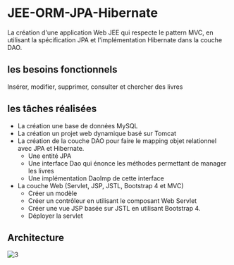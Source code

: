 # JEE-ORM-JPA-Hibernate
La création d'une application Web JEE qui respecte le pattern MVC, en utilisant la spécification JPA et l'implémentation Hibernate dans la couche DAO.
## les besoins fonctionnels
Insérer, modifier, supprimer, consulter et chercher des livres
## les tâches réalisées
- La création une base de données MySQL
- La création un projet web dynamique basé sur Tomcat  
- La création de la couche DAO pour faire le mapping objet relationnel avec JPA et Hibernate.
    - Une entité JPA 
    - Une interface Dao qui énonce les méthodes permettant de manager les livres
    - Une implémentation DaoImp de cette interface
- La couche Web (Servlet, JSP, JSTL, Bootstrap 4 et MVC)
    - Créer un modèle
    - Créer un contrôleur en utilisant le composant Web Servlet
    - Créer une vue JSP basée sur JSTL en utilisant Bootstrap 4.
    - Déployer la servlet
## Architecture 
![3](https://user-images.githubusercontent.com/58845279/113872400-24120400-97b4-11eb-834c-2b788db7805d.jpg)
